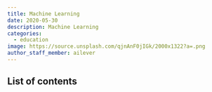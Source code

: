 ```yaml
---
title: Machine Learning
date: 2020-05-30
description: Machine Learning
categories:
  - education
image: https://source.unsplash.com/qjnAnF0jIGk/2000x1322?a=.png
author_staff_member: ailever
---
```


## List of contents

